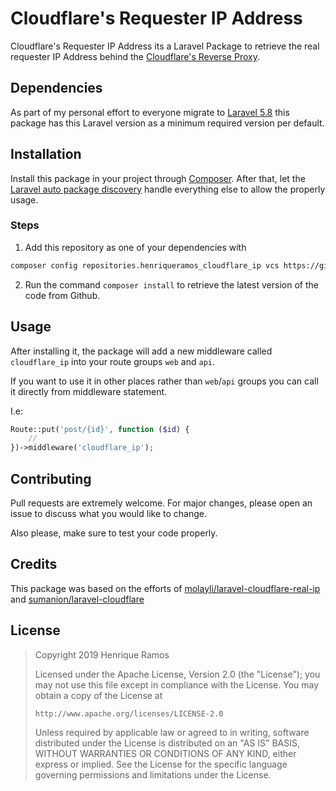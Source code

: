 # Cloudflare's Requester IP Address
Cloudflare's Requester IP Address its a Laravel Package to retrieve the real requester IP Address behind the [Cloudflare's Reverse Proxy](https://support.cloudflare.com/hc/en-us/articles/200170986-How-does-Cloudflare-handle-HTTP-Request-headers-).

## Dependencies
As part of my personal effort to everyone migrate to [Laravel 5.8](https://laravel-news.com/laravel-5-8) this package has this Laravel version as a minimum required version per default.

## Installation
Install this package in your project through [Composer](getcomposer.org). After that, let the [Laravel auto package discovery](https://laravel.com/docs/5.8/packages#package-discovery) handle everything else to allow the properly usage.

### Steps
1. Add this repository as one of your dependencies with
```bash
composer config repositories.henriqueramos_cloudflare_ip vcs https://github.com/henriqueramos/cloudflare_ip:master
```
2. Run the command `composer install` to retrieve the latest version of the code from Github.

## Usage
After installing it, the package will add a new middleware called `cloudflare_ip` into your route groups `web` and `api`.

If you want to use it in other places rather than `web`/`api` groups you can call it directly from middleware statement.

I.e:
```php
Route::put('post/{id}', function ($id) {
    //
})->middleware('cloudflare_ip');
```
## Contributing
Pull requests are extremely welcome. For major changes, please open an issue to discuss what you would like to change.

Also please, make sure to test your code properly.

## Credits
This package was based on the efforts of [molayli/laravel-cloudflare-real-ip](https://github.com/molayli/laravel-cloudflare-real-ip/) and [sumanion/laravel-cloudflare](https://github.com/sumanion/laravel-cloudflare)

## License
>Copyright 2019 Henrique Ramos
>
>Licensed under the Apache License, Version 2.0 (the "License");
>you may not use this file except in compliance with the License.
>You may obtain a copy of the License at
>
>     http://www.apache.org/licenses/LICENSE-2.0
>
>   Unless required by applicable law or agreed to in writing, software
>   distributed under the License is distributed on an "AS IS" BASIS,
>   WITHOUT WARRANTIES OR CONDITIONS OF ANY KIND, either express or implied.
>   See the License for the specific language governing permissions and
>   limitations under the License.
